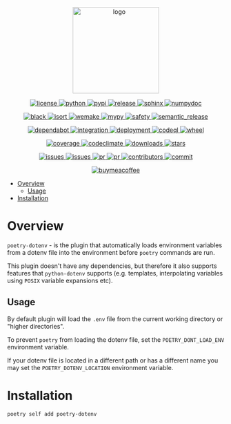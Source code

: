 <div align="center">
    <a href="https://pypi.org/project/poetry-dotenv">
        <img alt="logo" src="https://github.com/volopivoshenko/poetry-dotenv/blob/main/docs/static/assets/logo.svg?raw=True" height=200>
    </a>
</div>

<p align="center">
    <a href="https://opensource.org/licenses/MIT">
        <img alt="license" src="https://img.shields.io/pypi/l/poetry-dotenv?logo=opensourceinitiative">
    </a>
    <a href="https://pypi.org/project/poetry-dotenv">
        <img alt="python" src="https://img.shields.io/pypi/pyversions/poetry-dotenv?logo=python">
    </a>
    <a href="https://pypi.org/project/poetry-dotenv">
        <img alt="pypi" src="https://img.shields.io/pypi/v/poetry-dotenv?logo=pypi">
    </a>
    <a href="https://github.com/volopivoshenko/poetry-dotenv/releases">
        <img alt="release" src="https://img.shields.io/github/v/release/volopivoshenko/poetry-dotenv?logo=github">
    </a>
    <a href="https://www.sphinx-doc.org/en/master">
        <img alt="sphinx" src="https://img.shields.io/badge/made_with-Sphinx-1f425f.svg?logo=readthedocs">
    </a>
    <a href="https://numpydoc.readthedocs.io/en/latest/format.html">
        <img alt="numpydoc" src="https://img.shields.io/badge/docstrings-numpy-1f425f.svg?logo=numpy">
    </a>
</p>

<p align="center">
    <a href="https://github.com/psf/black">
        <img alt="black" src="https://img.shields.io/badge/code_style-black-black.svg?logo=windowsterminal">
    </a>
    <a href="https://pycqa.github.io/isort/index.html">
        <img alt="isort" src="https://img.shields.io/badge/imports-isort-black.svg?logo=windowsterminal">
    </a>
    <a href="https://wemake-python-stylegui.de/en/latest/index.html">
        <img alt="wemake" src="https://img.shields.io/badge/style-wemake-black.svg?logo=windowsterminal">
    </a>
    <a href="https://mypy.readthedocs.io/en/stable/index.html">
        <img alt="mypy" src="https://img.shields.io/badge/mypy-checked-success.svg?logo=python">
    </a>
    <a href="https://github.com/pyupio/safety">
        <img alt="safety" src="https://img.shields.io/badge/safety-checked-success.svg?logo=windowsterminal">
    </a>
    <a href="https://github.com/semantic-release/semantic-release">
        <img alt="semantic_release" src="https://img.shields.io/badge/semantic_release-angular-e10079?logo=semantic-release">
    </a>
</p>

<p align="center">
    <a href="https://github.com/dependabot">
        <img alt="dependabot" src="https://img.shields.io/badge/dependabot-enable-success?logo=Dependabot">
    </a>
    <a href="https://github.com/volopivoshenko/poetry-dotenv/actions/workflows/integration.yaml">
        <img alt="integration" src="https://img.shields.io/github/workflow/status/volopivoshenko/poetry-dotenv/CI?label=CI&logo=github">
    </a>
    <a href="https://github.com/volopivoshenko/poetry-dotenv/actions/workflows/deployment.yaml">
        <img alt="deployment" src="https://img.shields.io/github/workflow/status/volopivoshenko/poetry-dotenv/CD?label=CD&logo=github">
    </a>
    <a href="https://github.com/volopivoshenko/poetry-dotenv/actions/workflows/codeql.yaml">
        <img alt="codeql" src="https://img.shields.io/github/workflow/status/volopivoshenko/poetry-dotenv/CodeQL?label=codeQL&logo=github">
    </a>
    <a href="https://pypi.org/project/poetry-dotenv">
        <img alt="wheel" src="https://img.shields.io/pypi/wheel/poetry-dotenv?logo=pypi">
    </a>
</p>

<p align="center">
    <a href="https://codecov.io/gh/volopivoshenko/poetry-dotenv">
        <img alt="coverage" src="https://img.shields.io/codecov/c/gh/volopivoshenko/poetry-dotenv?logo=codecov&token=yyck08xfTN"/>
    </a>
    <a href="https://codeclimate.com/github/volopivoshenko/poetry-dotenv/maintainability">
        <img alt="codeclimate" src="https://img.shields.io/codeclimate/maintainability/volopivoshenko/poetry-dotenv?logo=codeclimate">
    </a>
    <a href="https://pypi.org/project/poetry-dotenv">
        <img alt="downloads" src="https://img.shields.io/pypi/dm/poetry-dotenv?logo=pypi">
    </a>
    <a href="https://github.com/volopivoshenko/poetry-dotenv/">
        <img alt="stars" src="https://img.shields.io/github/stars/volopivoshenko/poetry-dotenv?logo=github">
    </a>
</p>

<p align="center">
    <a href="https://github.com/volopivoshenko/poetry-dotenv/issues">
        <img alt="issues" src="https://img.shields.io/github/issues/volopivoshenko/poetry-dotenv?logo=github">
    </a>
    <a href="https://github.com/volopivoshenko/poetry-dotenv/issues">
        <img alt="issues" src="https://img.shields.io/github/issues-closed/volopivoshenko/poetry-dotenv?logo=github">
    </a>
    <a href="https://github.com/volopivoshenko/poetry-dotenv/pulls">
        <img alt="pr" src="https://img.shields.io/github/issues-pr/volopivoshenko/poetry-dotenv?logo=github">
    </a>
    <a href="https://github.com/volopivoshenko/poetry-dotenv/pulls">
        <img alt="pr" src="https://img.shields.io/github/issues-pr-closed/volopivoshenko/poetry-dotenv?logo=github">
    </a>
    <a href="https://github.com/volopivoshenko/poetry-dotenv/graphs/contributors">
        <img alt="contributors" src="https://img.shields.io/github/contributors/volopivoshenko/poetry-dotenv?logo=github">
    </a>
    <a href="https://github.com/volopivoshenko/poetry-dotenv/commits/main">
        <img alt="commit" src="https://img.shields.io/github/last-commit/volopivoshenko/poetry-dotenv?logo=github">
    </a>
</p>

<p align="center">
    <a href="https://www.buymeacoffee.com/volopivoshenko" target="_blank">
        <img alt="buymeacoffee" src="https://img.shields.io/badge/buy_me_-a_coffee-ff6964?logo=buymeacoffee">
    </a>
</p>

- [Overview](#overview)
    - [Usage](#usage)
- [Installation](#installation)

# Overview

`poetry-dotenv` - is the plugin that automatically loads environment variables from a dotenv file
into the environment before `poetry` commands are run.

This plugin doesn't have any dependencies, but therefore it also supports features that
`python-dotenv` supports (e.g. templates, interpolating variables using `POSIX` variable expansions etc).

## Usage

By default plugin will load the `.env` file from the current working directory or "higher directories".

To prevent ``poetry`` from loading the dotenv file, set the ``POETRY_DONT_LOAD_ENV``
environment variable.

If your dotenv file is located in a different path or has a different name you may set
the ``POETRY_DOTENV_LOCATION`` environment variable.

# Installation

```bash
poetry self add poetry-dotenv
```
